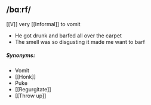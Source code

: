 ## /bɑːrf/ 
[[V]] very [[Informal]]
to vomit

- He got drunk and barfed all over the carpet
- The smell was so disgusting it made me want to barf

##### Synonyms:
- Vomit
- [[Honk]]
- Puke
- [[Regurgitate]]
- [[Throw up]]